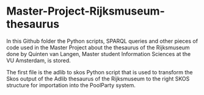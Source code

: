 # Master-Project-Rijksmuseum-thesaurus

In this Github folder the Python scripts, SPARQL queries and other pieces of code used in the Master Project about the thesaurus of the Rijksmuseum done by Quinten van Langen, Master student Information Sciences at the VU Amsterdam, is stored.

The first file is the adlib to skos Python script that is used to transform the Skos output of the Adlib thesaurus of the Rijksmuseum to the right SKOS structure for importation into the PoolParty system. 
